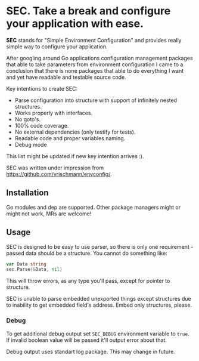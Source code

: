 # SEC. Take a break and configure your application with ease.

**SEC** stands for "Simple Environment Configuration" and provides really simple way to configure your application.

After googling around Go applications configuration management packages that able to take parameters from environment configuration I came to a conclusion that there is none packages that able to do everything I want and yet have readable and testable source code.

Key intentions to create SEC:

* Parse configuration into structure with support of infinitely nested structures.
* Works properly with interfaces.
* No goto's.
* 100% code coverage.
* No external dependencies (only testify for tests).
* Readable code and proper variables naming.
* Debug mode

This list might be updated if new key intention arrives :).

SEC was written under impression from https://github.com/vrischmann/envconfig/.

## Installation

Go modules and dep are supported. Other package managers might or might not work, MRs are welcome!

## Usage

SEC is designed to be easy to use parser, so there is only one requirement - passed data should be a structure. You cannot do something like:

```go
var Data string
sec.Parse(&Data, nil)
```
 
This will throw errors, as any type you'll pass, except for pointer to structure.

SEC is unable to parse embedded unexported things except structures due to inability to get embedded field's address. Embed only structures, please.

### Debug

To get additional debug output set ``SEC_DEBUG`` environment variable to ``true``. If invalid boolean value will be passed it'll output error about that.
 
 Debug output uses standart log package. This may change in future.